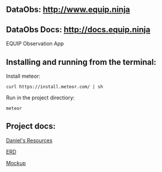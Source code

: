 ## DataObs: http://www.equip.ninja
## DataObs Docs: http://docs.equip.ninja

EQUIP Observation App

## Installing and running from the terminal:

Install meteor:
```
curl https://install.meteor.com/ | sh
```
Run in the project directiory:
```
meteor
```

## Project docs:
<a href="https://drive.google.com/drive/u/1/folders/0BzzX4Y7O9d_bUFFDdjVKaUs1dVU">Daniel's Resources</a>

<a href="https://www.lucidchart.com/documents/view/4b244d07-944c-46f7-aa4e-3a0a51fa2793">ERD</a>

<a href="https://www.lucidchart.com/documents/view/c6ec8b61-111e-4f6e-9231-ccdff17cc657">Mockup</a>
